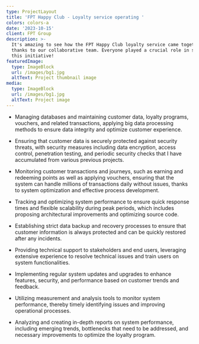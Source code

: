 ```yaml
---
type: ProjectLayout
title: 'FPT Happy Club - Loyalty service operating '
colors: colors-a
date: '2023-10-15'
client: FPT Group
description: >-
  It's amazing to see how the FPT Happy Club loyalty service came together,
  thanks to our collaborative team. Everyone played a crucial role in shaping
  this initiative!
featuredImage:
  type: ImageBlock
  url: /images/bg1.jpg
  altText: Project thumbnail image
media:
  type: ImageBlock
  url: /images/bg1.jpg
  altText: Project image
---
```

*   Managing databases and maintaining customer data, loyalty programs, vouchers, and related transactions, applying big data processing methods to ensure data integrity and optimize customer experience.

*   Ensuring that customer data is securely protected against security threats, with security measures including data encryption, access control, penetration testing, and periodic security checks that I have accumulated from various previous projects.

*   Monitoring customer transactions and journeys, such as earning and redeeming points as well as applying
    vouchers, ensuring that the system can handle millions of transactions daily without issues, thanks to system optimization and effective process development.

*   Tracking and optimizing system performance to ensure quick response times and flexible scalability during peak periods, which includes proposing architectural improvements and optimizing source code.

*   Establishing strict data backup and recovery processes to ensure that customer information is always protected and can be quickly restored after any incidents.

*   Providing technical support to stakeholders and end users, leveraging extensive experience to resolve technical issues and train users on system functionalities.

*   Implementing regular system updates and upgrades to enhance features, security, and performance based on
     customer trends and feedback.

*   Utilizing measurement and analysis tools to monitor system performance, thereby timely identifying issues and improving operational processes.

*   Analyzing and creating in-depth reports on system performance, including emerging trends, bottlenecks that need to be addressed, and necessary improvements to optimize the loyalty program.
